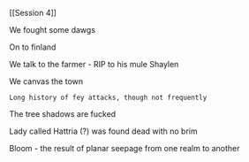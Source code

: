 [[Session 4]]

We fought some dawgs

On to finland

We talk to the farmer - RIP to his mule Shaylen

We canvas the town

	Long history of fey attacks, though not frequently

The tree shadows are fucked

Lady called Hattria (?) was found dead with no brim

Bloom - the result of planar seepage from one realm to another

